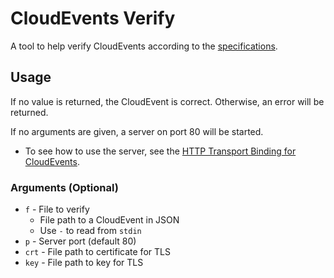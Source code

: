 # CloudEvents Verify

A tool to help verify CloudEvents according to the <a href="https://github.com/cloudevents/spec/blob/master/spec.md">specifications</a>.

## Usage

If no value is returned, the CloudEvent is correct. Otherwise, an error will be returned.

If no arguments are given, a server on port 80 will be started.
- To see how to use the server, see the <a href="https://github.com/cloudevents/spec/blob/master/http-transport-binding.md">HTTP Transport Binding for CloudEvents</a>.

### Arguments (Optional)

- `f` - File to verify
	- File path to a CloudEvent in JSON
	- Use `-` to read from `stdin`
- `p` - Server port (default 80)
- `crt` - File path to certificate for TLS
- `key` - File path to key for TLS